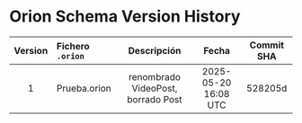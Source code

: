 # Orion Schema Version History

| Version | Fichero `.orion` | Descripción | Fecha | Commit SHA |
|:-------:|:-----------------|:-----------:|:-----:|:----------:|
| 1 | Prueba.orion | renombrado VideoPost, borrado Post | 2025-05-20 16:08 UTC | 528205d |
